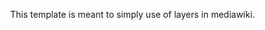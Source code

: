 <includeonly>

<div class="{{{class|main-page-layer}}}" style="float:left;height:100%;{{qif|test={{{width|}}}|then=width:{{{width}}};}}">

<div style="background-color:{{{background|transparent}}};border:1px solid {{{border|transparent}}};height:100%;margin:3px;overflow:hidden;padding:8px;position:relative;">

</div>

</div>

</includeonly> <noinclude>This template is meant to simply use of layers
in mediawiki.</noinclude>